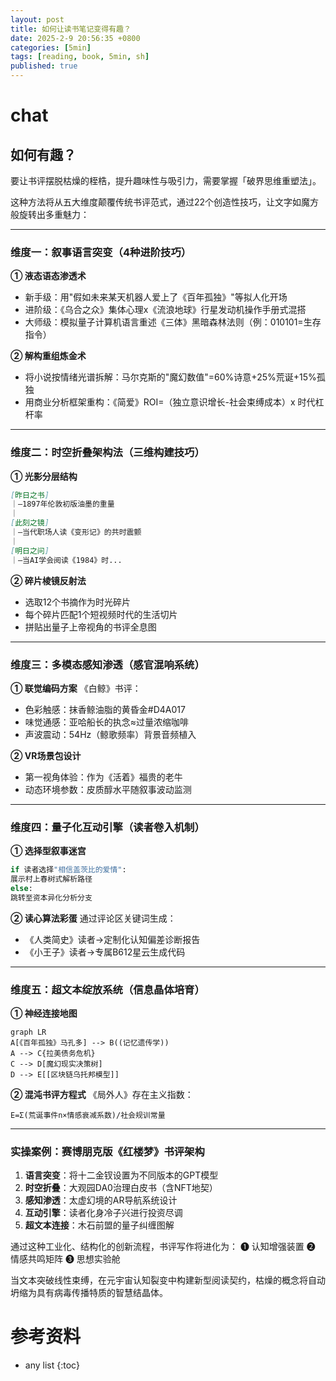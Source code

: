 ```yaml
---
layout: post
title: 如何让读书笔记变得有趣？
date: 2025-2-9 20:56:35 +0800
categories: [5min]
tags: [reading, book, 5min, sh]
published: true
---
```



# chat

## 如何有趣？

要让书评摆脱枯燥的桎梏，提升趣味性与吸引力，需要掌握「破界思维重塑法」。

这种方法将从五大维度颠覆传统书评范式，通过22个创造性技巧，让文字如魔方般旋转出多重魅力：

---

### 维度一：叙事语言突变（4种进阶技巧）
**① 液态语态渗透术**
- 新手级：用"假如未来某天机器人爱上了《百年孤独》"等拟人化开场
- 进阶级：《乌合之众》集体心理x《流浪地球》行星发动机操作手册式混搭
- 大师级：模拟量子计算机语言重述《三体》黑暗森林法则（例：010101=生存指令）

**② 解构重组炼金术**
- 将小说按情绪光谱拆解：马尔克斯的"魔幻数值"=60%诗意+25%荒诞+15%孤独
- 用商业分析框架重构：《简爱》ROI=（独立意识增长-社会束缚成本）x 时代杠杆率

---

### 维度二：时空折叠架构法（三维构建技巧）
**① 光影分层结构**
```markdown
[昨日之书]
｜—1897年伦敦初版油墨的重量
｜
[此刻之镜]
｜—当代职场人读《变形记》的共时震颤
｜
[明日之问]
｜—当AI学会阅读《1984》时...
```

**② 碎片棱镜反射法**
- 选取12个书摘作为时光碎片
- 每个碎片匹配1个短视频时代的生活切片
- 拼贴出量子上帝视角的书评全息图

---

### 维度三：多模态感知渗透（感官混响系统）
**① 联觉编码方案**
《白鲸》书评：
- 色彩触感：抹香鲸油脂的黄昏金#D4A017
- 味觉通感：亚哈船长的执念≈过量浓缩咖啡
- 声波震动：54Hz（鲸歌频率）背景音频植入

**② VR场景包设计**
- 第一视角体验：作为《活着》福贵的老牛
- 动态环境参数：皮质醇水平随叙事波动监测

---

### 维度四：量子化互动引擎（读者卷入机制）
**① 选择型叙事迷宫**
```python
if 读者选择"相信盖茨比的爱情":
展示村上春树式解析路径
else:
跳转至资本异化分析分支
```

**② 读心算法彩蛋**
通过评论区关键词生成：
- 《人类简史》读者→定制化认知偏差诊断报告
- 《小王子》读者→专属B612星云生成代码

---

### 维度五：超文本绽放系统（信息晶体培育）
**① 神经连接地图**
```mermaid
graph LR
A[《百年孤独》马孔多] --> B((记忆遗传学))
A --> C{拉美债务危机}
C --> D[魔幻现实决策树]
D --> E[[区块链乌托邦模型]]
```

**② 混沌书评方程式**
《局外人》存在主义指数：
```
E=Σ(荒诞事件n×情感衰减系数)/社会规训常量
```

---

### 实操案例：赛博朋克版《红楼梦》书评架构
1. **语言突变**：将十二金钗设置为不同版本的GPT模型
2. **时空折叠**：大观园DA0治理白皮书（含NFT地契）
3. **感知渗透**：太虚幻境的AR导航系统设计
4. **互动引擎**：读者化身冷子兴进行投资尽调
5. **超文本连接**：木石前盟的量子纠缠图解

通过这种工业化、结构化的创新流程，书评写作将进化为：
❶ 认知增强装置 ❷ 情感共鸣矩阵 ❸ 思想实验舱

当文本突破线性束缚，在元宇宙认知裂变中构建新型阅读契约，枯燥的概念将自动坍缩为具有病毒传播特质的智慧结晶体。


# 参考资料

* any list
{:toc}